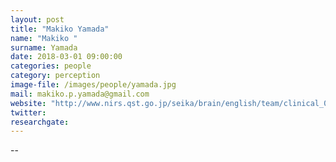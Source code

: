 ```yaml
---
layout: post
title: "Makiko Yamada"
name: "Makiko "
surname: Yamada
date: 2018-03-01 09:00:00
categories: people
category: perception
image-file: /images/people/yamada.jpg
mail: makiko.p.yamada@gmail.com
website: "http://www.nirs.qst.go.jp/seika/brain/english/team/clinical_06.html"
twitter:
researchgate:
---
```


--
